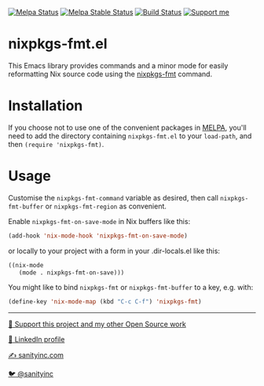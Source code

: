 [![Melpa Status](http://melpa.org/packages/nixpkgs-fmt-badge.svg)](http://melpa.org/#/nixpkgs-fmt)
[![Melpa Stable Status](http://stable.melpa.org/packages/nixpkgs-fmt-badge.svg)](http://stable.melpa.org/#/nixpkgs-fmt)
[![Build Status](https://github.com/purcell/emacs-nixpkgs-fmt/actions/workflows/test.yml/badge.svg)](https://github.com/purcell/emacs-nixpkgs-fmt/actions/workflows/test.yml)
<a href="https://www.patreon.com/sanityinc"><img alt="Support me" src="https://img.shields.io/badge/Support%20Me-%F0%9F%92%97-ff69b4.svg"></a>

nixpkgs-fmt.el
==============

This Emacs library provides commands and a minor mode for easily reformatting
Nix source code using the [nixpkgs-fmt][nixpkgs-fmt] command.

Installation
=============

If you choose not to use one of the convenient
packages in [MELPA][melpa], you'll need to
add the directory containing `nixpkgs-fmt.el` to your `load-path`, and
then `(require 'nixpkgs-fmt)`.

Usage
=====

Customise the `nixpkgs-fmt-command` variable as desired, then call
`nixpkgs-fmt-buffer` or `nixpkgs-fmt-region` as convenient.

Enable `nixpkgs-fmt-on-save-mode` in Nix buffers like this:

```el
(add-hook 'nix-mode-hook 'nixpkgs-fmt-on-save-mode)
```

or locally to your project with a form in your .dir-locals.el like
this:

```el
((nix-mode
   (mode . nixpkgs-fmt-on-save)))
```

You might like to bind `nixpkgs-fmt` or `nixpkgs-fmt-buffer` to a key,
e.g. with:

```el
(define-key 'nix-mode-map (kbd "C-c C-f") 'nixpkgs-fmt)
```

[melpa]: http://melpa.org
[nixpkgs-fmt]: https://github.com/nix-community/nixpkgs-fmt

<hr>

[💝 Support this project and my other Open Source work](https://www.patreon.com/sanityinc)

[💼 LinkedIn profile](https://uk.linkedin.com/in/stevepurcell)

[✍ sanityinc.com](http://www.sanityinc.com/)

[🐦 @sanityinc](https://twitter.com/sanityinc)
